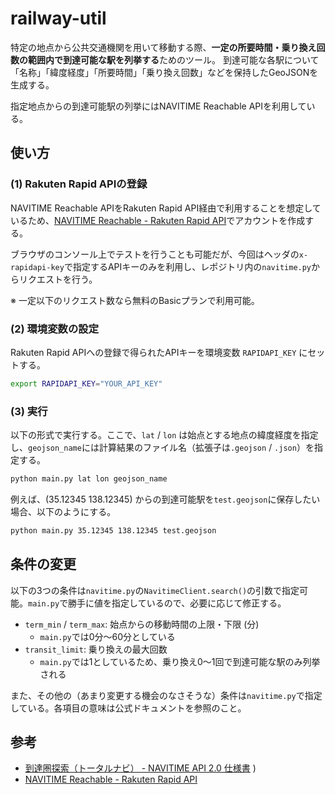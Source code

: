 # railway-util
特定の地点から公共交通機関を用いて移動する際、**一定の所要時間・乗り換え回数の範囲内で到達可能な駅を列挙する**ためのツール。
到達可能な各駅について「名称」「緯度経度」「所要時間」「乗り換え回数」などを保持したGeoJSONを生成する。

指定地点からの到達可能駅の列挙にはNAVITIME Reachable APIを利用している。

## 使い方
### (1) Rakuten Rapid APIの登録
NAVITIME Reachable APIをRakuten Rapid API経由で利用することを想定しているため、[NAVITIME Reachable - Rakuten Rapid API](https://api.rakuten.net/navitimejapan-navitimejapan/api/navitime-reachable)でアカウントを作成する。

ブラウザのコンソール上でテストを行うことも可能だが、今回はヘッダの`x-rapidapi-key`で指定するAPIキーのみを利用し、レポジトリ内の`navitime.py`からリクエストを行う。

※ 一定以下のリクエスト数なら無料のBasicプランで利用可能。

### (2) 環境変数の設定
Rakuten Rapid APIへの登録で得られたAPIキーを環境変数 `RAPIDAPI_KEY` にセットする。

```bash
export RAPIDAPI_KEY="YOUR_API_KEY"
```

### (3) 実行
以下の形式で実行する。ここで、`lat` / `lon` は始点とする地点の緯度経度を指定し、`geojson_name`には計算結果のファイル名（拡張子は`.geojson` / `.json`）を指定する。
```bash
python main.py lat lon geojson_name
```

例えば、(35.12345 138.12345) からの到達可能駅を`test.geojson`に保存したい場合、以下のようにする。
```bash
python main.py 35.12345 138.12345 test.geojson
```

## 条件の変更
以下の3つの条件は`navitime.py`の`NavitimeClient.search()`の引数で指定可能。`main.py`で勝手に値を指定しているので、必要に応じて修正する。
- `term_min` / `term_max`: 始点からの移動時間の上限・下限 (分)
    - `main.py`では0分〜60分としている
- `transit_limit`: 乗り換えの最大回数
    - `main.py`では1としているため、乗り換え0〜1回で到達可能な駅のみ列挙される

また、その他の（あまり変更する機会のなさそうな）条件は`navitime.py`で指定している。各項目の意味は公式ドキュメントを参照のこと。

## 参考
- [到達圏探索（トータルナビ） - NAVITIME API 2.0 仕様書](https://api-sdk.navitime.co.jp/api/specs/api_guide/reachable_transit.html)
)
- [NAVITIME Reachable - Rakuten Rapid API](https://api.rakuten.net/navitimejapan-navitimejapan/api/navitime-reachable)
